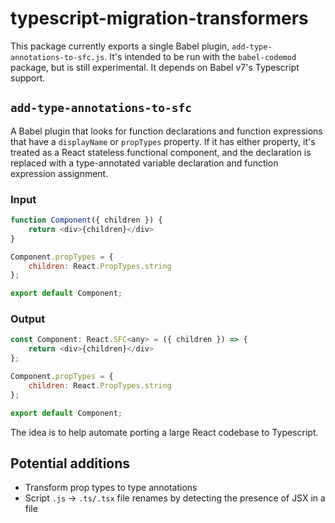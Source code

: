 # typescript-migration-transformers

This package currently exports a single Babel plugin, `add-type-annotations-to-sfc.js`. It's intended to be run with the `babel-codemod` package, but is still experimental. It depends on Babel v7's Typescript support.

## `add-type-annotations-to-sfc`
A Babel plugin that looks for function declarations and function expressions that have a `displayName` or `propTypes` property. If it has either property, it's treated as a React stateless functional component, and the declaration is replaced with a type-annotated variable declaration and function expression assignment.

### Input
```js
function Component({ children }) {
    return <div>{children}</div>
}

Component.propTypes = {
    children: React.PropTypes.string
};

export default Component;
```

### Output
```js
const Component: React.SFC<any> = ({ children }) => {
    return <div>{children}</div>
};

Component.propTypes = {
    children: React.PropTypes.string
};

export default Component;
```

The idea is to help automate porting a large React codebase to Typescript.

## Potential additions
- Transform prop types to type annotations
- Script `.js` -> `.ts/.tsx` file renames by detecting the presence of JSX in a file
